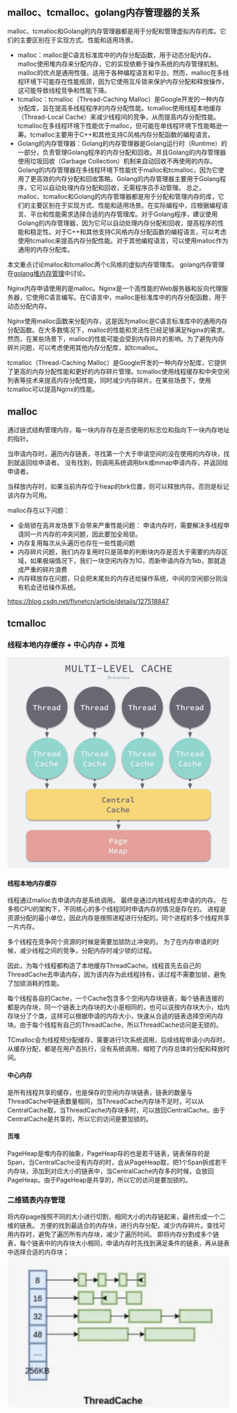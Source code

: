 ## malloc、tcmalloc、golang内存管理器的关系
malloc、tcmalloc和Golang的内存管理器都是用于分配和管理虚拟内存的库。它们的主要区别在于实现方式、性能和适用场景。

- malloc：malloc是C语言标准库中的内存分配函数，用于动态分配内存。malloc使用堆内存来分配内存，它的实现依赖于操作系统的内存管理机制。malloc的优点是通用性强，适用于各种编程语言和平台。然而，malloc在多线程环境下可能存在性能瓶颈，因为它使用互斥锁来保护内存分配和释放操作，这可能导致线程竞争和性能下降。
- tcmalloc：tcmalloc（Thread-Caching Malloc）是Google开发的一种内存分配库，旨在提高多线程程序的内存分配性能。tcmalloc使用线程本地缓存（Thread-Local Cache）来减少线程间的竞争，从而提高内存分配性能。tcmalloc在多线程环境下性能优于malloc，但可能在单线程环境下性能略逊一筹。tcmalloc主要用于C++和其他支持C风格内存分配函数的编程语言。
- Golang的内存管理器：Golang的内存管理器是Golang运行时（Runtime）的一部分，负责管理Golang程序的内存分配和回收。并且Golang的内存管理器使用垃圾回收（Garbage Collection）机制来自动回收不再使用的内存。Golang的内存管理器在多线程环境下性能优于malloc和tcmalloc，因为它使用了更高效的内存分配和回收策略。Golang的内存管理器主要用于Golang程序，它可以自动处理内存分配和回收，无需程序员手动管理。
总之，malloc、tcmalloc和Golang的内存管理器都是用于分配和管理内存的库，它们的主要区别在于实现方式、性能和适用场景。在实际编程中，应根据编程语言、平台和性能需求选择合适的内存管理库。对于Golang程序，建议使用Golang的内存管理器，因为它可以自动处理内存分配和回收，提高程序的性能和稳定性。对于C++和其他支持C风格内存分配函数的编程语言，可以考虑使用tcmalloc来提高内存分配性能。对于其他编程语言，可以使用malloc作为通用的内存分配库。


本文重点讨论malloc和tcmalloc两个c风格的虚拟内存管理库。
golang内存管理在[golang堆内存管理](../golang/heap.md)中讨论。


Nginx内存申请使用的是malloc。Nginx是一个高性能的Web服务器和反向代理服务器，它使用C语言编写。在C语言中，malloc是标准库中的内存分配函数，用于动态分配内存。

Nginx使用malloc函数来分配内存，这是因为malloc是C语言标准库中的通用内存分配函数。在大多数情况下，malloc的性能和灵活性已经足够满足Nginx的需求。然而，在某些场景下，malloc的性能可能会受到内存碎片的影响。为了避免内存碎片问题，可以考虑使用其他内存分配库，如tcmalloc。

tcmalloc（Thread-Caching Malloc）是Google开发的一种内存分配库，它提供了更高的内存分配性能和更好的内存碎片管理。tcmalloc使用线程缓存和中央空闲列表等技术来提高内存分配性能，同时减少内存碎片。在某些场景下，使用tcmalloc可以提高Nginx的性能。


## malloc
通过链式结构管理内存，每一块内存存在是否使用的标志位和指向下一块内存地址的指针。

当申请内存时，遍历内存链表，寻找第一个大于申请空间的没在使用的内存块，找到就返回给申请者。
没有找到，则调用系统调用brk或mmap申请内存，并返回给申请者。

当释放内存时，如果当前内存位于heap的brk位置，则可以释放内存。否则是标记该内存为可用。

malloc存在以下问题：

- 全局锁在高并发场景下会带来严重性能问题： 申请内存时，需要解决多线程申请同一片内存的冲突问题，因此要加全局锁。
- 内存复用每次从头遍历也存在一些性能问题
- 内存碎片问题，我们内存复用时只是简单的判断块内存是否大于需要的内存区域，如果极端情况下，我们一块空闲内存为1G，而新申请内存为1kb，那就造成严重的碎片浪费
- 内存释放存在问题，只会把末尾处的内存还给操作系统，中间的空闲部分则没有机会还给操作系统。

https://blog.csdn.net/flynetcn/article/details/127518847

## tcmalloc

### 线程本地内存缓存 + 中心内存 + 页堆
![alt text](image-1.png)
#### 线程本地内存缓存
线程通过malloc去申请内存是系统调用。 最终是通过内核线程去申请的内存。 
在多核CPU的架构下，不同核心的多个线程同时申请内存的情况是存在的。
进程是资源分配的最小单位，因此内存是按照进程进行分配的。同个进程的多个线程共享一片内存。

多个线程在竞争同个资源的时候是需要加锁防止冲突的。 为了在内存申请的时候，减少线程之间的竞争，分配内存时减少锁的过程。

因此，为每个线程都构造了本地缓存ThreadCache。线程首先去自己的ThreadCache去申请内存，因为该内存为此线程持有，该过程不需要加锁，避免了加锁消耗的性能。

每个线程各自的Cache，一个Cache包含多个空闲内存块链表，每个链表连接的都是内存块，同一个链表上内存块的大小是相同的，也可以说按内存块大小，给内存块分了个类，这样可以根据申请的内存大小，快速从合适的链表选择空闲内存块。由于每个线程有自己的ThreadCache，所以ThreadCache访问是无锁的。

TCmalloc会为线程预分配缓存，需要进行1次系统调用，后续线程申请小内存时，从缓存分配，都是在用户态执行，没有系统调用，缩短了内存总体的分配和释放时间。


#### 中心内存
是所有线程共享的缓存，也是保存的空闲内存块链表，链表的数量与ThreadCache中链表数量相同，当ThreadCache内存块不足时，可以从CentralCache取，当ThreadCache内存块多时，可以放回CentralCache。由于CentralCache是共享的，所以它的访问是要加锁的。

#### 页堆
PageHeap是堆内存的抽象，PageHeap存的也是若干链表，链表保存的是Span，当CentralCache没有内存的时，会从PageHeap取，把1个Span拆成若干内存块，添加到对应大小的链表中，当CentralCache内存多的时候，会放回PageHeap。由于PageHeap是共享的，所以它的访问是要加锁的。


### 二维链表内存管理

将内存page按照不同的大小进行切割，相同大小的内存链起来，最终形成一个二维的链表。
方便的找到最适合的内存块，进行内存分配，减少内存碎片。查找可用内存时，避免了遍历所有内存块，减少了遍历时间。
即将内存分割成多个链表，每个链表中的内存块大小相同，申请内存时先找到满足条件的链表，再从链表中选择合适的内存块；
![alt text](image.png)

